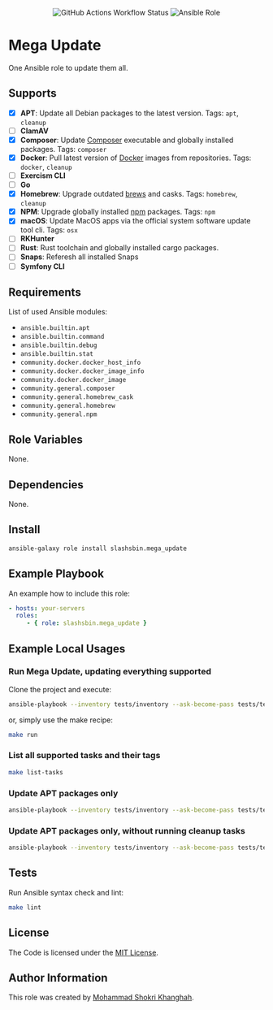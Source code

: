 <p align="center">
    <img alt="GitHub Actions Workflow Status" src="https://img.shields.io/github/actions/workflow/status/slashsbin/mega_update/ansible-lint.yml">
    <img alt="Ansible Role" src="https://img.shields.io/ansible/role/d/slashsbin/mega_update">
</p>

Mega Update
===========

One Ansible role to update them all.

Supports
--------
- [X] **APT**: Update all Debian packages to the latest version.
      Tags: `apt`, `cleanup`
- [ ] **ClamAV**
- [X] **Composer**: Update [Composer](https://getcomposer.org/) executable and globally installed packages.
      Tags: `composer`
- [X] **Docker**: Pull latest version of [Docker](https://www.docker.com/) images from repositories.
      Tags: `docker`, `cleanup`
- [ ] **Exercism CLI**
- [ ] **Go**
- [X] **Homebrew**: Upgrade outdated [brews](https://brew.sh/) and casks.
      Tags: `homebrew`, `cleanup`
- [X] **NPM**: Upgrade globally installed [npm](https://nodejs.org/) packages.
      Tags: `npm`
- [X] **macOS**: Update MacOS apps via the official system software update tool cli.
      Tags: `osx`
- [ ] **RKHunter**
- [ ] **Rust**: Rust toolchain and globally installed cargo packages.
- [ ] **Snaps**: Referesh all installed Snaps
- [ ] **Symfony CLI**

Requirements
------------

List of used Ansible modules:

- `ansible.builtin.apt`
- `ansible.builtin.command`
- `ansible.builtin.debug`
- `ansible.builtin.stat`
- `community.docker.docker_host_info`
- `community.docker.docker_image_info`
- `community.docker.docker_image`
- `community.general.composer`
- `community.general.homebrew_cask`
- `community.general.homebrew`
- `community.general.npm`

Role Variables
--------------

None.

Dependencies
------------

None.

Install
-------

```bash
ansible-galaxy role install slashsbin.mega_update
```

Example Playbook
----------------

An example how to include this role:

```yaml
- hosts: your-servers
  roles:
     - { role: slashsbin.mega_update }
```

Example Local Usages
--------------------

### Run Mega Update, updating everything supported

Clone the project and execute:

```bash
ansible-playbook --inventory tests/inventory --ask-become-pass tests/test.yml
```

or, simply use the make recipe:

```bash
make run
```

### List all supported tasks and their tags

```bash
make list-tasks
```

### Update APT packages only

```bash
ansible-playbook --inventory tests/inventory --ask-become-pass tests/test.yml --tags apt
```

### Update APT packages only, without running cleanup tasks

```bash
ansible-playbook --inventory tests/inventory --ask-become-pass tests/test.yml --tags apt --skip-tags cleanup
```

Tests
-----

Run Ansible syntax check and lint:

```bash
make lint
```

License
-------

The Code is licensed under the [MIT License](https://slashsbin.mit-license.org/).

Author Information
------------------

This role was created by [Mohammad Shokri Khanghah](https://slashsbin.dev/).
